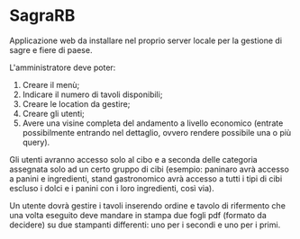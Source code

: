 # SagraRB
Applicazione web da installare nel proprio server locale per la gestione di sagre e fiere di paese.

L'amministratore deve poter:
1. Creare il menù;
2. Indicare il numero di tavoli disponibili;
3. Creare le location da gestire;
4. Creare gli utenti;
5. Avere una visine completa del andamento a livello economico (entrate possibilmente entrando nel dettaglio, ovvero rendere possibile una o più query).

Gli utenti avranno accesso solo al cibo e a seconda delle categoria assegnata solo ad un certo gruppo di cibi (esempio: paninaro avrà accesso a panini e ingredienti, stand gastronomico avrà accesso a tutti i tipi di cibi escluso i dolci e i panini con i loro ingredienti, così via).

Un utente dovrà gestire i tavoli inserendo ordine e tavolo di rifermento che una volta eseguito deve mandare in stampa due fogli pdf (formato da decidere) su due stampanti differenti: uno per i secondi e uno per i primi.
